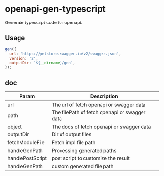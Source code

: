 # openapi-gen-typescript

Generate typescript code for openapi.

## Usage

```javascript
gen({
  url: 'https://petstore.swagger.io/v2/swagger.json',
  version: '2',
  outputDir: `${__dirname}/gen`,
});
```

## doc

| Param            | Description                                          |
| ---------------- | ---------------------------------------------------- |
| url              | The url of fetch openapi or swagger data             |
| path             | The filePath of fetch openapi or swagger data        |
| object           | The docs of fetch openapi or swagger data            |
| outputDir        | Dir of output files                                  |
| fetchModuleFile  | Fetch impl file path                                 |
| handleGenPath    | Processing generated paths                           |
| handlePostScript | post script to customize the result                  |
| handleGenPath    | custom generated file path                           |
